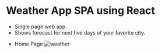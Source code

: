 # Weather App SPA using React

+ Single page web app.
+ Shows forecast for next five days of your favorite city. 

- Home Page
![weather](https://user-images.githubusercontent.com/15637153/36701941-fea282e6-1b09-11e8-9ef2-40acc92d1e74.JPG)
